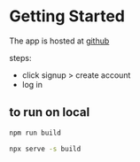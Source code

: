 # Getting Started 
The app is hosted at [github](https://gandhiomkar.gihtub.io/react-auth-demo)

steps:
- click signup > create account
- log in

## to run on local

```bash
npm run build

npx serve -s build
```